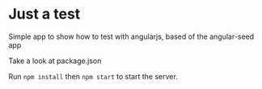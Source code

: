 # Just a test

Simple app to show how to test with angularjs, based of the angular-seed app

Take a look at package.json

Run ```npm install``` then ```npm start``` to start the server.